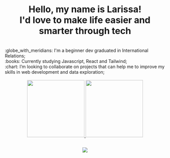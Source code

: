 <h1 align="center"> Hello, my name is Larissa!</br> I'd love to make life easier and smarter through tech</h1 align="center">
</br>
:globe_with_meridians: I'm a beginner dev graduated in International Relations;</br>
:books: Currently studying Javascript, React and Tailwind;</br>
:chart: I’m looking to collaborate on projects that can help me to improve my skills in web development and data exploration;</br>

</br>
<div align="center">
  <a href="https://github.com/larissasmartins">
  <img height="180em" src="https://github-readme-stats.vercel.app/api?username=larissasmartins&show_icons=true&theme=dark&include_all_commits=true&count_private=true"/>
  <img height="180em" src="https://github-readme-stats.vercel.app/api/top-langs/?username=larissasmartins&layout=compact&langs_count=7&theme=dark"/>
</div>
  
  ##
  
 <div align="center">
  <a href="https://www.linkedin.com/in/larissa-s-martins/" target="_blank"><img src="https://img.shields.io/badge/-LinkedIn-%230077B5?style=for-the-badge&logo=linkedin&logoColor=white" target="_blank"></a> 
  </div align="center">
  
